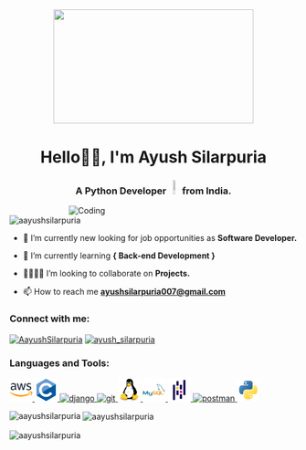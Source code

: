 
<div id="header" align="center">
<img src="https://media.giphy.com/media/d9RbxjZ8QXesiYoerE/giphy.gif"     width="350" height="200"/>
</div>

<h1 align="center">Hello🙋🏻, I'm Ayush Silarpuria</h1>
<h3 align="center">A Python Developer 

<img src="https://camo.githubusercontent.com/63371d36886ee658f5a97401f393e1ab1684b2fd3de674b8f5efc7d410b2a3d0/68747470733a2f2f6d656469612e67697068792e636f6d2f6d656469612f57556c706c634d704f43456d5447427442572f67697068792e676966" data-canonical-src="https://media.giphy.com/media/WUlplcMpOCEmTGBtBW/giphy.gif" width="50px" height="25px" style="width: 4%; display: inline-block;" data-target="animated-image.originalImage"> 
from India.</h3>

<img align="right" alt="Coding" width="400" src="https://media.giphy.com/media/zhYSVCirREeIZtONCI/giphy.gif">

<p align="left"> <img src="https://komarev.com/ghpvc/?username=aayushsilarpuria&label=Profile%20views&color=0e75b6&style=flat" alt="aayushsilarpuria" /> </p>

- 🔭 I’m currently new looking for job opportunities as **Software Developer.**

- 🌱 I’m currently learning **{ Back-end Development }**

- 🫱🏻‍🫲🏼 I’m looking to collaborate on **Projects.**

- 📫 How to reach me **ayushsilarpuria007@gmail.com**

<h3 align="left">Connect with me:</h3>
<p align="left">
<a href="https://linkedin.com/in/ayush-silarpuria" target="blank"><img align="center" src="https://raw.githubusercontent.com/rahuldkjain/github-profile-readme-generator/master/src/images/icons/Social/linked-in-alt.svg" alt="AayushSilarpuria" height="30" width="40" /></a>
<a href="https://www.instagram.com/ayush_silarpuria" target="blank"><img align="center" src="https://raw.githubusercontent.com/rahuldkjain/github-profile-readme-generator/master/src/images/icons/Social/instagram.svg" alt="ayush_silarpuria" height="30" width="40" /></a>
</p>

<h3 align="left">Languages and Tools:</h3>
<p align="left"> <a href="https://aws.amazon.com" target="_blank" rel="noreferrer"> <img src="https://raw.githubusercontent.com/devicons/devicon/master/icons/amazonwebservices/amazonwebservices-original-wordmark.svg" alt="aws" width="40" height="40"/> </a> <a href="https://www.cprogramming.com/" target="_blank" rel="noreferrer"> <img src="https://raw.githubusercontent.com/devicons/devicon/master/icons/c/c-original.svg" alt="c" width="40" height="40"/> </a> <a href="https://www.djangoproject.com/" target="_blank" rel="noreferrer"> <img src="https://cdn.worldvectorlogo.com/logos/django.svg" alt="django" width="40" height="40"/> </a> <a href="https://git-scm.com/" target="_blank" rel="noreferrer"> <img src="https://www.vectorlogo.zone/logos/git-scm/git-scm-icon.svg" alt="git" width="40" height="40"/> </a> <a href="https://www.linux.org/" target="_blank" rel="noreferrer"> <img src="https://raw.githubusercontent.com/devicons/devicon/master/icons/linux/linux-original.svg" alt="linux" width="40" height="40"/> </a> <a href="https://www.mysql.com/" target="_blank" rel="noreferrer"> <img src="https://raw.githubusercontent.com/devicons/devicon/master/icons/mysql/mysql-original-wordmark.svg" alt="mysql" width="40" height="40"/> </a> <a href="https://pandas.pydata.org/" target="_blank" rel="noreferrer"> <img src="https://raw.githubusercontent.com/devicons/devicon/2ae2a900d2f041da66e950e4d48052658d850630/icons/pandas/pandas-original.svg" alt="pandas" width="40" height="40"/> </a> <a href="https://postman.com" target="_blank" rel="noreferrer"> <img src="https://www.vectorlogo.zone/logos/getpostman/getpostman-icon.svg" alt="postman" width="40" height="40"/> </a> <a href="https://www.python.org" target="_blank" rel="noreferrer"> <img src="https://raw.githubusercontent.com/devicons/devicon/master/icons/python/python-original.svg" alt="python" width="40" height="40"/> </a> </p>

<p><img align="left" src="https://github-readme-stats-sigma-five.vercel.app/api/top-langs?username=aayushsilarpuria&show_icons=true&locale=en&layout=compact&theme=tokyo&;title_color=ff3068" alt="aayushsilarpuria" /></p>

<p>&nbsp;<img align="center" src="https://github-readme-stats-sigma-five.vercel.app/api?username=aayushsilarpuria&show_icons=true&locale=en&theme=tokyo&;title_color=ff3068" alt="aayushsilarpuria" /></p>

<p><img align="center" src="https://github-readme-streak-stats.herokuapp.com/?user=aayushsilarpuria&theme=tokyo&;title_color=ff3068" alt="aayushsilarpuria" /></p>
